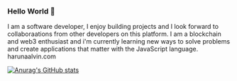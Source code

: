### Hello World 👋

I am a software developer, I enjoy building projects and I look forward to collaboraations from other developers on this platform.
I am a blockchain and web3 enthusiast and i'm currently learning new ways to solve problems and create applications that matter with the JavaScript language.
harunaalvin.com

[![Anurag's GitHub stats](https://github-readme-stats.vercel.app/api?username=HarunaDev)](https://github.com/anuraghazra/github-readme-stats)




